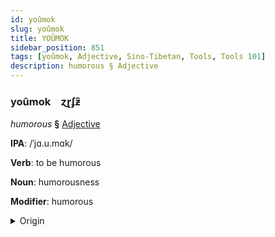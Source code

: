 ```yaml
---
id: yoûmok
slug: yoûmok
title: YOÛMOK
sidebar_position: 851
tags: [yoûmok, Adjective, Sino-Tibetan, Tools, Tools 101]
description: humorous § Adjective
---
```


### yoûmok&emsp;<span kind="abugida">ɀɽʄƶ̑</span>

*humorous* **§** [Adjective](../../tags/Adjective)

**IPA**: /ˈjɑ.u.mɑk/

**Verb**: to be humorous

**Noun**: humorousness

**Modifier**: humorous

<details>
    <summary>Origin</summary>
    Cantonese 幽默 jau1 mak6 /jaːu̯.maːk̚/<br/>
    <em>Sino-Tibetan Language Family</em>
</details>